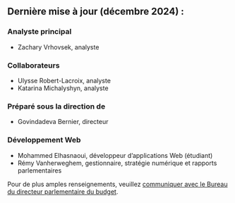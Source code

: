 ## Dernière mise à jour (décembre 2024) :

### Analyste principal
- Zachary Vrhovsek, analyste

### Collaborateurs
- Ulysse Robert-Lacroix, analyste
- Katarina Michalyshyn, analyste

### Préparé sous la direction de
- Govindadeva Bernier, directeur

### Développement Web
- Mohammed Elhasnaoui, développeur d’applications Web (étudiant)
- Rémy Vanherweghem, gestionnaire, stratégie numérique et rapports parlementaires

Pour de plus amples renseignements, veuillez [communiquer avec le Bureau du directeur parlementaire du budget](https://www.pbo-dpb.ca/fr/contact--contact).
